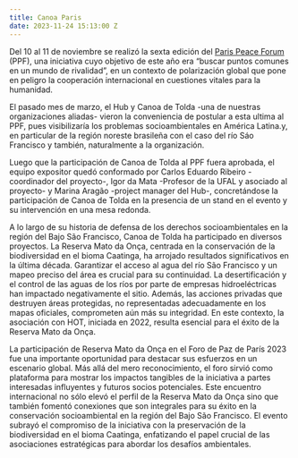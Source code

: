 ```yaml
---
title: Canoa Paris
date: 2023-11-24 15:13:00 Z
---
```


Del 10 al 11 de noviembre se realizó la sexta edición del [Paris Peace Forum](https://parispeaceforum.org/) (PPF), una iniciativa cuyo objetivo de este año era “buscar puntos comunes en un mundo de rivalidad”, en un contexto de polarización global  que pone en peligro la cooperación internacional en cuestiones vitales para la humanidad.

El pasado mes de marzo, el Hub y Canoa de Tolda -una de nuestras organizaciones aliadas- vieron la conveniencia de postular a esta ultima al PPF, pues visibilizaría los problemas socioambientales en América Latina.y, en particular de la región noreste brasileña con el caso del río Sáo Francisco y también, naturalmente a la organización.

Luego que la participación de Canoa de Tolda al PPF fuera aprobada, el equipo expositor quedó conformado por Carlos Eduardo Ribeiro -coordinador del proyecto-, Igor da Mata -Profesor de la UFAL y asociado al proyecto- y Marina Aragão -project manager del Hub-, concretándose la participación de Canoa de Tolda en la presencia de un stand en el evento y su intervención en una mesa redonda.

A lo largo de su historia de defensa de los derechos socioambientales en la región del Bajo São Francisco, Canoa de Tolda ha participado en diversos proyectos. La Reserva Mato da Onça, centrada en la conservación de la biodiversidad en el bioma Caatinga, ha arrojado resultados significativos en la última década. Garantizar el acceso al agua del río São Francisco y un mapeo preciso del área es crucial para su continuidad. La desertificación y el control de las aguas de los ríos por parte de empresas hidroeléctricas han impactado negativamente el sitio. Además, las acciones privadas que destruyen áreas protegidas, no representadas adecuadamente en los mapas oficiales, comprometen aún más su integridad. En este contexto, la asociación con HOT, iniciada en 2022, resulta esencial para el éxito de la Reserva Mato da Onça.

La participación de Reserva Mato da Onça en el Foro de Paz de París 2023 fue una importante oportunidad para destacar sus esfuerzos en un escenario global. Más allá del mero reconocimiento, el foro sirvió como plataforma para mostrar los impactos tangibles de la iniciativa a partes interesadas influyentes y futuros socios potenciales. Este encuentro internacional no sólo elevó el perfil de la Reserva Mato da Onça sino que también fomentó conexiones que son integrales para su éxito en la conservación socioambiental en la región del Bajo São Francisco. El evento subrayó el compromiso de la iniciativa con la preservación de la biodiversidad en el bioma Caatinga, enfatizando el papel crucial de las asociaciones estratégicas para abordar los desafíos ambientales.​